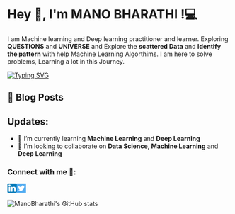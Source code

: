 # Hey 👋, I'm MANO BHARATHI !:computer:

I am Machine learning and Deep learning practitioner and learner. Exploring  **QUESTIONS** and  **UNIVERSE** and Explore the **scattered Data** and **Identify the pattern** with help Machine Learning Algorthims. I am here to solve problems, Learning a lot in this Journey.

<a href="https://git.io/typing-svg"><img src="https://readme-typing-svg.demolab.com?font=Fira+Code&pause=1000&color=16FD23&width=435&lines=Artificial+Intelligence+Enthusiast;Learn%2C+Collaborate+and+Help+others;Looking+for+ML+Engineer+Role" alt="Typing SVG" /></a>

## 📙 Blog Posts
<!--START_SECTION:feed-->
<!--END_SECTION:feed-->



## Updates:
- 🌱 I’m currently learning  **Machine Learning** and **Deep Learning**
- 👯 I’m looking to collaborate on **Data Science**, **Machine Learning** and **Deep Learning**

### Connect with me 🤝:
<a href="https://www.linkedin.com/in/manobharathi-m/"><img align="left" src="https://github.com/ManoBharathi890/Manobharathi/blob/main/images/linkedin.png" alt="Mano Bharathi | LinkedIn" width="21px"/></a>
<a href="https://twitter.com/m_manobharathi"><img align="left" src="https://github.com/ManoBharathi890/Manobharathi/blob/main/images/twitter.png" alt="Mano Bharathi | Twitter" width="21px"/></a>
</br>
<!--[![Top Langs](https://github-readme-stats.vercel.app/api/top-langs/?username=ManoBharathi890)](https://github.com/ManoBharathi890/github-readme-stats)-->

#### 
![ManoBharathi's GitHub stats](https://github-readme-stats.vercel.app/api?username=ManoBharathi93&show_icons=true&theme=radical)

<!--
**ManoBharathi890/ManoBharathi890** is a ✨ _special_ ✨ repository because its `README.md` (this file) appears on your GitHub profile.

Here are some ideas to get you started:

- 🔭 I’m currently working on ...
- 🌱 I’m currently learning ...
- 👯 I’m looking to collaborate on ...
- 🤔 I’m looking for help with ...
- 💬 Ask me about ...
- 📫 How to reach me: ...
- 😄 Pronouns: ...
- ⚡ Fun fact: ...
-->
